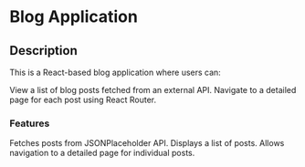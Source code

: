 

# Blog Application
## Description
This is a React-based blog application where users can:

View a list of blog posts fetched from an external API.
Navigate to a detailed page for each post using React Router.
### Features
Fetches posts from JSONPlaceholder API.
Displays a list of posts.
Allows navigation to a detailed page for individual posts.

